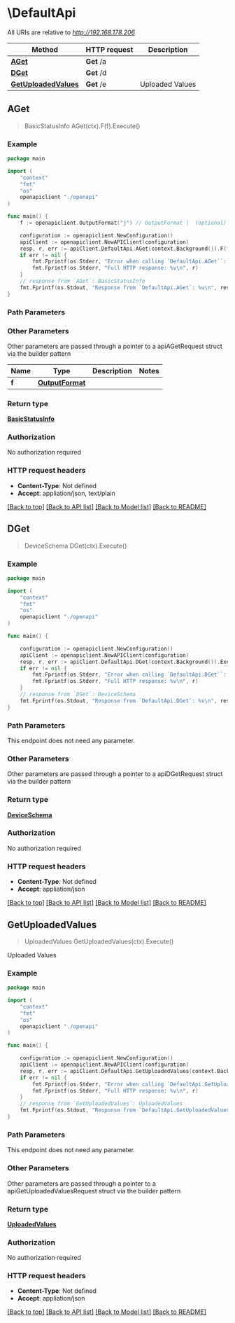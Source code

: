 # \DefaultApi

All URIs are relative to *http://192.168.178.206*

Method | HTTP request | Description
------------- | ------------- | -------------
[**AGet**](DefaultApi.md#AGet) | **Get** /a | 
[**DGet**](DefaultApi.md#DGet) | **Get** /d | 
[**GetUploadedValues**](DefaultApi.md#GetUploadedValues) | **Get** /e | Uploaded Values



## AGet

> BasicStatusInfo AGet(ctx).F(f).Execute()





### Example

```go
package main

import (
    "context"
    "fmt"
    "os"
    openapiclient "./openapi"
)

func main() {
    f := openapiclient.OutputFormat("j") // OutputFormat |  (optional)

    configuration := openapiclient.NewConfiguration()
    apiClient := openapiclient.NewAPIClient(configuration)
    resp, r, err := apiClient.DefaultApi.AGet(context.Background()).F(f).Execute()
    if err != nil {
        fmt.Fprintf(os.Stderr, "Error when calling `DefaultApi.AGet``: %v\n", err)
        fmt.Fprintf(os.Stderr, "Full HTTP response: %v\n", r)
    }
    // response from `AGet`: BasicStatusInfo
    fmt.Fprintf(os.Stdout, "Response from `DefaultApi.AGet`: %v\n", resp)
}
```

### Path Parameters



### Other Parameters

Other parameters are passed through a pointer to a apiAGetRequest struct via the builder pattern


Name | Type | Description  | Notes
------------- | ------------- | ------------- | -------------
 **f** | [**OutputFormat**](OutputFormat.md) |  | 

### Return type

[**BasicStatusInfo**](BasicStatusInfo.md)

### Authorization

No authorization required

### HTTP request headers

- **Content-Type**: Not defined
- **Accept**: appliation/json, text/plain

[[Back to top]](#) [[Back to API list]](../README.md#documentation-for-api-endpoints)
[[Back to Model list]](../README.md#documentation-for-models)
[[Back to README]](../README.md)


## DGet

> DeviceSchema DGet(ctx).Execute()





### Example

```go
package main

import (
    "context"
    "fmt"
    "os"
    openapiclient "./openapi"
)

func main() {

    configuration := openapiclient.NewConfiguration()
    apiClient := openapiclient.NewAPIClient(configuration)
    resp, r, err := apiClient.DefaultApi.DGet(context.Background()).Execute()
    if err != nil {
        fmt.Fprintf(os.Stderr, "Error when calling `DefaultApi.DGet``: %v\n", err)
        fmt.Fprintf(os.Stderr, "Full HTTP response: %v\n", r)
    }
    // response from `DGet`: DeviceSchema
    fmt.Fprintf(os.Stdout, "Response from `DefaultApi.DGet`: %v\n", resp)
}
```

### Path Parameters

This endpoint does not need any parameter.

### Other Parameters

Other parameters are passed through a pointer to a apiDGetRequest struct via the builder pattern


### Return type

[**DeviceSchema**](DeviceSchema.md)

### Authorization

No authorization required

### HTTP request headers

- **Content-Type**: Not defined
- **Accept**: appliation/json

[[Back to top]](#) [[Back to API list]](../README.md#documentation-for-api-endpoints)
[[Back to Model list]](../README.md#documentation-for-models)
[[Back to README]](../README.md)


## GetUploadedValues

> UploadedValues GetUploadedValues(ctx).Execute()

Uploaded Values



### Example

```go
package main

import (
    "context"
    "fmt"
    "os"
    openapiclient "./openapi"
)

func main() {

    configuration := openapiclient.NewConfiguration()
    apiClient := openapiclient.NewAPIClient(configuration)
    resp, r, err := apiClient.DefaultApi.GetUploadedValues(context.Background()).Execute()
    if err != nil {
        fmt.Fprintf(os.Stderr, "Error when calling `DefaultApi.GetUploadedValues``: %v\n", err)
        fmt.Fprintf(os.Stderr, "Full HTTP response: %v\n", r)
    }
    // response from `GetUploadedValues`: UploadedValues
    fmt.Fprintf(os.Stdout, "Response from `DefaultApi.GetUploadedValues`: %v\n", resp)
}
```

### Path Parameters

This endpoint does not need any parameter.

### Other Parameters

Other parameters are passed through a pointer to a apiGetUploadedValuesRequest struct via the builder pattern


### Return type

[**UploadedValues**](UploadedValues.md)

### Authorization

No authorization required

### HTTP request headers

- **Content-Type**: Not defined
- **Accept**: appliation/json

[[Back to top]](#) [[Back to API list]](../README.md#documentation-for-api-endpoints)
[[Back to Model list]](../README.md#documentation-for-models)
[[Back to README]](../README.md)

